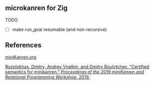 ## microkanren for Zig

TODO

- [ ] make run_goal resumable (and non-recursive)

## References

[miniKanren.org](http://minikanren.org/)

[Rozplokhas, Dmitry, Andrey Vyatkin, and Dmitry Boulytchev. "Certified semantics for minikanren." *Proceedings of the 2019 miniKanren and Relational Programming Workshop.* 2019.](http://minikanren.org/workshop/2019/minikanren19-final5.pdf)
